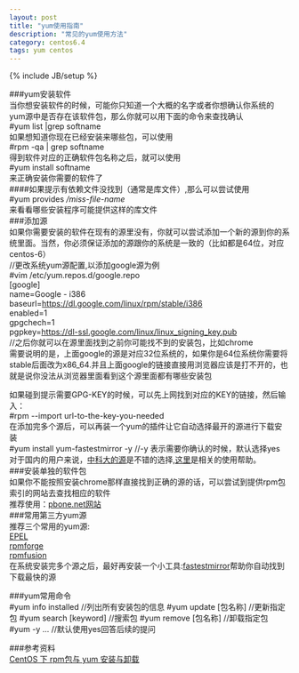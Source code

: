 ```yaml
---
layout: post
title: "yum使用指南"
description: "常见的yum使用方法"
category: centos6.4
tags: yum centos
---
```

{% include JB/setup %}


###yum安装软件  
当你想安装软件的时候，可能你只知道一个大概的名字或者你想确认你系统的yum源中是否存在该软件包，那么你就可以用下面的命令来查找确认  
        #yum list |grep softname  
如果想知道你现在已经安装来哪些包，可以使用  
	#rpm -qa | grep softname  
得到软件对应的正确软件包名称之后，就可以使用  
	#yum install softname  
来正确安装你需要的软件了  
####如果提示有依赖文件没找到（通常是库文件）,那么可以尝试使用  
	#yum provides */miss-file-name*  
来看看哪些安装程序可能提供这样的库文件    
###添加源  
如果你需要安装的软件在现有的源里没有，你就可以尝试添加一个新的源到你的系统里面。当然，你必须保证添加的源跟你的系统是一致的（比如都是64位，对应centos-6）  
//更改系统yum源配置,以添加google源为例  
	#vim /etc/yum.repos.d/google.repo  
	[google]  
	name=Google - i386  
	baseurl=https://dl.google.com/linux/rpm/stable/i386  
	enabled=1  
	gpgchech=1  
	pgpkey=https://dl-ssl.google.com/linux/linux_signing_key.pub  
	//之后你就可以在源里面找到之前你可能找不到的安装包，比如chrome  
需要说明的是，上面google的源是对应32位系统的，如果你是64位系统你需要将stable后面改为x86_64.并且上面google的链接直接用浏览器应该是打不开的，也就是说你没法从浏览器里面看到这个源里面都有哪些安装包  

如果碰到提示需要GPG-KEY的时候，可以先上网找到对应的KEY的链接，然后输入：  
	#rpm --import url-to-the-key-you-needed  
在添加完多个源后，可以再装一个yum的插件让它自动选择最开的源进行下载安装  
	#yum install yum-fastestmirror -y //-y 表示需要你确认的时候，默认选择yes 
对于国内的用户来说，[中科大的源](http://mirrors.ustc.edu.cn)是不错的选择,[这里](lug.ustc.edu.cn/wiki/mirrors/help/debian)是相关的使用帮助。  
###安装单独的软件包  
如果你不能按照安装chrome那样直接找到正确的源的话，可以尝试到提供rpm包索引的网站去查找相应的软件  
推荐使用：[pbone.net网站](rpm.pbone.net)  
###常用第三方yum源  
推荐三个常用的yum源:  
[EPEL](http://mirrors.fedoraproject.org/publiclist/EPEL/)  
[rpmforge](http://pkgs.repoforge.org/rpmforge-release/)  
[rpmfusion](http://download1.rpmfusion.org/)  
在系统安装完多个源之后，最好再安装一个小工具:[fastestmirror](http://mirrors.ustc.edu.cn/centos/6.4/os/x86_64/Packages/yum-plugin-fastestmirror-1.1.30-14.el6.noarch.rpm)帮助你自动找到下载最快的源  

###yum常用命令  
	#yum info installed 	//列出所有安装包的信息
	#yum update [包名称]	//更新指定包
	#yum search [keyword]	//搜索包
	#yum remove [包名称]	//卸载指定包
	#yum -y ...		//默认使用yes回答后续的提问

###参考资料  
[CentOS 下 rpm包与 yum 安装与卸载](http://cissco.iteye.com/blog/397163)  

